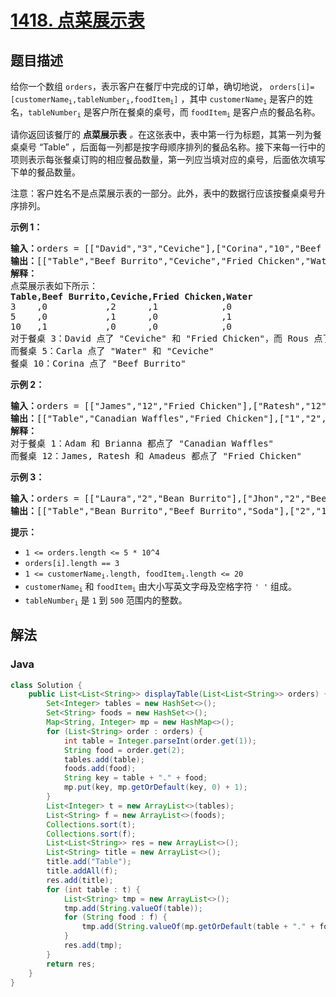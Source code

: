 # [1418. 点菜展示表](https://leetcode.cn/problems/display-table-of-food-orders-in-a-restaurant)

## 题目描述

<p>给你一个数组 <code>orders</code>，表示客户在餐厅中完成的订单，确切地说， <code>orders[i]=[customerName<sub>i</sub>,tableNumber<sub>i</sub>,foodItem<sub>i</sub>]</code> ，其中 <code>customerName<sub>i</sub></code> 是客户的姓名，<code>tableNumber<sub>i</sub></code> 是客户所在餐桌的桌号，而 <code>foodItem<sub>i</sub></code> 是客户点的餐品名称。</p>

<p>请你返回该餐厅的 <strong>点菜展示表</strong><em> 。</em>在这张表中，表中第一行为标题，其第一列为餐桌桌号 &ldquo;Table&rdquo; ，后面每一列都是按字母顺序排列的餐品名称。接下来每一行中的项则表示每张餐桌订购的相应餐品数量，第一列应当填对应的桌号，后面依次填写下单的餐品数量。</p>

<p>注意：客户姓名不是点菜展示表的一部分。此外，表中的数据行应该按餐桌桌号升序排列。</p>

<p><strong>示例 1：</strong></p>

<pre><strong>输入：</strong>orders = [[&quot;David&quot;,&quot;3&quot;,&quot;Ceviche&quot;],[&quot;Corina&quot;,&quot;10&quot;,&quot;Beef Burrito&quot;],[&quot;David&quot;,&quot;3&quot;,&quot;Fried Chicken&quot;],[&quot;Carla&quot;,&quot;5&quot;,&quot;Water&quot;],[&quot;Carla&quot;,&quot;5&quot;,&quot;Ceviche&quot;],[&quot;Rous&quot;,&quot;3&quot;,&quot;Ceviche&quot;]]
<strong>输出：</strong>[[&quot;Table&quot;,&quot;Beef Burrito&quot;,&quot;Ceviche&quot;,&quot;Fried Chicken&quot;,&quot;Water&quot;],[&quot;3&quot;,&quot;0&quot;,&quot;2&quot;,&quot;1&quot;,&quot;0&quot;],[&quot;5&quot;,&quot;0&quot;,&quot;1&quot;,&quot;0&quot;,&quot;1&quot;],[&quot;10&quot;,&quot;1&quot;,&quot;0&quot;,&quot;0&quot;,&quot;0&quot;]] 
<strong>解释：
</strong>点菜展示表如下所示：
<strong>Table,Beef Burrito,Ceviche,Fried Chicken,Water</strong>
3    ,0           ,2      ,1            ,0
5    ,0           ,1      ,0            ,1
10   ,1           ,0      ,0            ,0
对于餐桌 3：David 点了 &quot;Ceviche&quot; 和 &quot;Fried Chicken&quot;，而 Rous 点了 &quot;Ceviche&quot;
而餐桌 5：Carla 点了 &quot;Water&quot; 和 &quot;Ceviche&quot;
餐桌 10：Corina 点了 &quot;Beef Burrito&quot; 
</pre>

<p><strong>示例 2：</strong></p>

<pre><strong>输入：</strong>orders = [[&quot;James&quot;,&quot;12&quot;,&quot;Fried Chicken&quot;],[&quot;Ratesh&quot;,&quot;12&quot;,&quot;Fried Chicken&quot;],[&quot;Amadeus&quot;,&quot;12&quot;,&quot;Fried Chicken&quot;],[&quot;Adam&quot;,&quot;1&quot;,&quot;Canadian Waffles&quot;],[&quot;Brianna&quot;,&quot;1&quot;,&quot;Canadian Waffles&quot;]]
<strong>输出：</strong>[[&quot;Table&quot;,&quot;Canadian Waffles&quot;,&quot;Fried Chicken&quot;],[&quot;1&quot;,&quot;2&quot;,&quot;0&quot;],[&quot;12&quot;,&quot;0&quot;,&quot;3&quot;]] 
<strong>解释：</strong>
对于餐桌 1：Adam 和 Brianna 都点了 &quot;Canadian Waffles&quot;
而餐桌 12：James, Ratesh 和 Amadeus 都点了 &quot;Fried Chicken&quot;
</pre>

<p><strong>示例 3：</strong></p>

<pre><strong>输入：</strong>orders = [[&quot;Laura&quot;,&quot;2&quot;,&quot;Bean Burrito&quot;],[&quot;Jhon&quot;,&quot;2&quot;,&quot;Beef Burrito&quot;],[&quot;Melissa&quot;,&quot;2&quot;,&quot;Soda&quot;]]
<strong>输出：</strong>[[&quot;Table&quot;,&quot;Bean Burrito&quot;,&quot;Beef Burrito&quot;,&quot;Soda&quot;],[&quot;2&quot;,&quot;1&quot;,&quot;1&quot;,&quot;1&quot;]]
</pre>

<p><strong>提示：</strong></p>

<ul>
	<li><code>1 &lt;=&nbsp;orders.length &lt;= 5 * 10^4</code></li>
	<li><code>orders[i].length == 3</code></li>
	<li><code>1 &lt;= customerName<sub>i</sub>.length, foodItem<sub>i</sub>.length &lt;= 20</code></li>
	<li><code>customerName<sub>i</sub></code> 和 <code>foodItem<sub>i</sub></code> 由大小写英文字母及空格字符 <code>&#39; &#39;</code> 组成。</li>
	<li><code>tableNumber<sub>i</sub></code> 是 <code>1</code> 到 <code>500</code> 范围内的整数。</li>
</ul>

## 解法

### **Java**

```java
class Solution {
    public List<List<String>> displayTable(List<List<String>> orders) {
        Set<Integer> tables = new HashSet<>();
        Set<String> foods = new HashSet<>();
        Map<String, Integer> mp = new HashMap<>();
        for (List<String> order : orders) {
            int table = Integer.parseInt(order.get(1));
            String food = order.get(2);
            tables.add(table);
            foods.add(food);
            String key = table + "." + food;
            mp.put(key, mp.getOrDefault(key, 0) + 1);
        }
        List<Integer> t = new ArrayList<>(tables);
        List<String> f = new ArrayList<>(foods);
        Collections.sort(t);
        Collections.sort(f);
        List<List<String>> res = new ArrayList<>();
        List<String> title = new ArrayList<>();
        title.add("Table");
        title.addAll(f);
        res.add(title);
        for (int table : t) {
            List<String> tmp = new ArrayList<>();
            tmp.add(String.valueOf(table));
            for (String food : f) {
                tmp.add(String.valueOf(mp.getOrDefault(table + "." + food, 0)));
            }
            res.add(tmp);
        }
        return res;
    }
}
```
